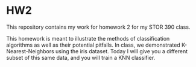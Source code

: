 # HW2

This repository contains my work for homework 2 for my STOR 390 class. 

This homework is meant to illustrate the methods of classification algorithms as well as their potential pitfalls. In class, we demonstrated K-Nearest-Neighbors using the iris dataset. Today I will give you a different subset of this same data, and you will train a KNN classifier.
